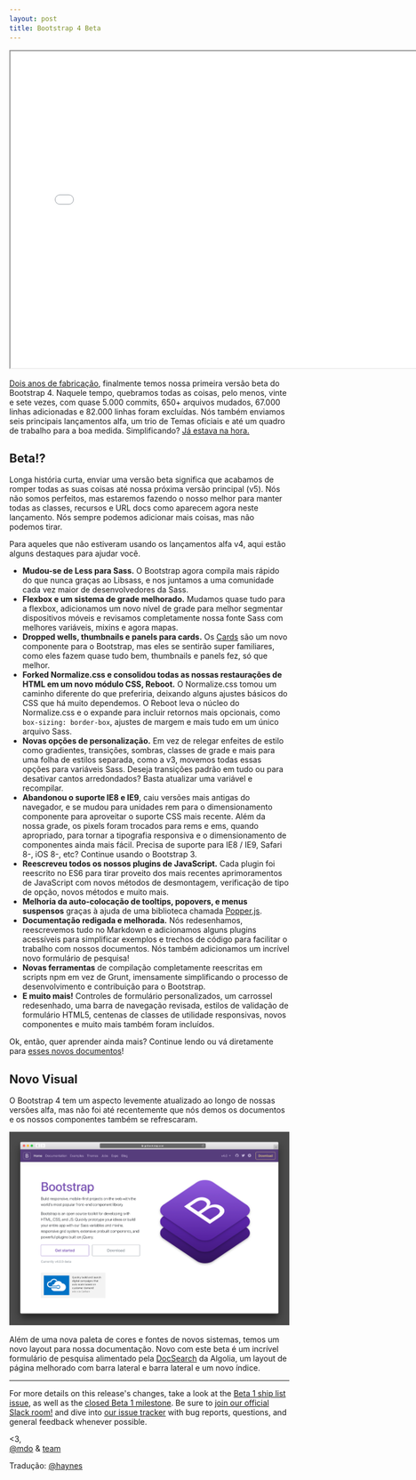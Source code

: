 ```yaml
---
layout: post
title: Bootstrap 4 Beta
---
```


<div class="embed-responsive embed-responsive-16by9">
  <iframe class="embed-responsive-item" src="//www.youtube.com/embed/aQUlA8Hcv4s?rel=0" width="760" height="570" allowfullscreen></iframe>
</div>

[Dois anos de fabricação](/2015/08/19/bootstrap-4-alpha/), finalmente temos nossa primeira versão beta do Bootstrap 4. Naquele tempo, quebramos todas as coisas, pelo menos, vinte e sete vezes, com quase 5.000 commits, 650+ arquivos mudados, 67.000 linhas adicionadas e 82.000 linhas foram excluídas. Nós também enviamos seis principais lançamentos alfa, um trio de Temas oficiais e até um quadro de trabalho para a boa medida. Simplificando? [Já estava na hora.](https://www.youtube.com/watch?v=_J6-3l3hCm0)
 

## Beta!?

Longa história curta, enviar uma versão beta significa que acabamos de romper todas as suas coisas até nossa próxima versão principal (v5). Nós não somos perfeitos, mas estaremos fazendo o nosso melhor para manter todas as classes, recursos e URL docs como aparecem agora neste lançamento. Nós sempre podemos adicionar mais coisas, mas não podemos tirar.

Para aqueles que não estiveram usando os lançamentos alfa v4, aqui estão alguns destaques para ajudar você.

- **Mudou-se de Less para Sass.** O Bootstrap agora compila mais rápido do que nunca graças ao Libsass, e nos juntamos a uma comunidade cada vez maior de desenvolvedores da Sass.
- **Flexbox e um sistema de grade melhorado.** Mudamos quase tudo para a flexbox, adicionamos um novo nível de grade para melhor segmentar dispositivos móveis e revisamos completamente nossa fonte Sass com melhores variáveis, mixins e agora mapas.
- **Dropped wells, thumbnails e panels para cards.** Os [Cards](https://getbootstrap.com/docs/4.0/components/card/) são um novo componente para o Bootstrap, mas eles se sentirão super familiares, como eles fazem quase tudo bem, thumbnails e panels fez, só que melhor.
- **Forked Normalize.css e consolidou todas as nossas restaurações de HTML em um novo módulo CSS, Reboot.** O Normalize.css tomou um caminho diferente do que preferiria, deixando alguns ajustes básicos do CSS que há muito dependemos. O Reboot leva o núcleo do Normalize.css e o expande para incluir retornos mais opcionais, como `box-sizing: border-box`, ajustes de margem e mais tudo em um único arquivo Sass.
- **Novas opções de personalização.** Em vez de relegar enfeites de estilo como gradientes, transições, sombras, classes de grade e mais para uma folha de estilos separada, como a v3, movemos todas essas opções para variáveis Sass. Deseja transições padrão em tudo ou para desativar cantos arredondados? Basta atualizar uma variável e recompilar.
- **Abandonou o suporte IE8 e IE9**, caiu versões mais antigas do navegador, e se mudou para unidades rem para o dimensionamento componente para aproveitar o suporte CSS mais recente. Além da nossa grade, os pixels foram trocados para rems e ems, quando apropriado, para tornar a tipografia responsiva e o dimensionamento de componentes ainda mais fácil. Precisa de suporte para IE8 / IE9, Safari 8-, iOS 8-, etc? Continue usando o Bootstrap 3.
- **Reescreveu todos os nossos plugins de JavaScript.** Cada plugin foi reescrito no ES6 para tirar proveito dos mais recentes aprimoramentos de JavaScript com novos métodos de desmontagem, verificação de tipo de opção, novos métodos e muito mais.
- **Melhoria da auto-colocação de tooltips, popovers, e menus suspensos** graças à ajuda de uma biblioteca chamada [Popper.js](https://popper.js.org).
- **Documentação redigada e melhorada.** Nós redesenhamos, reescrevemos tudo no Markdown e adicionamos alguns plugins acessíveis para simplificar exemplos e trechos de código para facilitar o trabalho com nossos documentos. Nós também adicionamos um incrível novo formulário de pesquisa!
- **Novas ferramentas** de compilação completamente reescritas em scripts npm em vez de Grunt, imensamente simplificando o processo de desenvolvimento e contribuição para o Bootstrap.
- **E muito mais!** Controles de formulário personalizados, um carrossel redesenhado, uma barra de navegação revisada, estilos de validação de formulário HTML5, centenas de classes de utilidade responsivas, novos componentes e muito mais também foram incluídos.

Ok, então, quer aprender ainda mais? Continue lendo ou vá diretamente para [esses novos documentos](https://getbootstrap.com)!

## Novo Visual
O Bootstrap 4 tem um aspecto levemente atualizado ao longo de nossas versões alfa, mas não foi até recentemente que nós demos os documentos e os nossos componentes também se refrescaram.

[![Bootstrap 4 beta docs](/img/2017/bootstrap-4-beta.png)](https://getbootstrap.com)

Além de uma nova paleta de cores e fontes de novos sistemas, temos um novo layout para nossa documentação. Novo com este beta é um incrível formulário de pesquisa alimentado pela [DocSearch](https://community.algolia.com/docsearch/) da Algolia, um layout de página melhorado com barra lateral e barra lateral e um novo índice.

---

For more details on this release's changes, take a look at the [Beta 1 ship list issue](https://github.com/twbs/bootstrap/issues/21568), as well as the [closed Beta 1 milestone](https://github.com/twbs/bootstrap/milestone/41?closed=1). Be sure to [join our official Slack room!](https://bootstrap-slack.herokuapp.com) and dive into [our issue tracker](https://github.com/twbs/bootstrap/issues/) with bug reports, questions, and general feedback whenever possible.

<3,<br>
[@mdo](https://twitter.com/mdo) & [team](https://github.com/twbs)

Tradução: [@haynes](http://haynes.blog.br)
